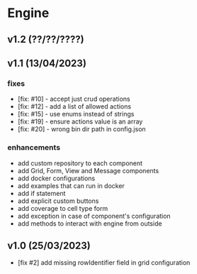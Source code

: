 # Engine

## v1.2 (??/??/????)


## v1.1 (13/04/2023)

### fixes

 - [fix: #10] - accept just crud operations
 - [fix: #12] - add a list of allowed actions
 - [fix: #15] - use enums instead of strings
 - [fix: #19] - ensure actions value is an array
 - [fix: #20] - wrong bin dir path in config.json
 
### enhancements

 - add custom repository to each component
 - add Grid, Form, View and Message components
 - add docker configurations
 - add examples that can run in docker
 - add if statement
 - add explicit custom buttons
 - add coverage to cell type form
 - add exception in case of component's configuration
 - add methods to interact with engine from outside

## v1.0 (25/03/2023)

 - [fix #2] add missing rowIdentifier field in grid configuration
